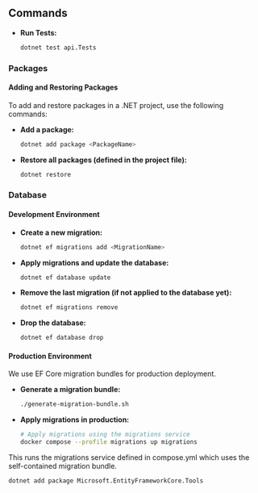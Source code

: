 ## Commands

- **Run Tests:**
  ```bash
  dotnet test api.Tests
  ```

### Packages

#### Adding and Restoring Packages

To add and restore packages in a .NET project, use the following commands:

- **Add a package:**
  ```bash
  dotnet add package <PackageName>
  ```
- **Restore all packages (defined in the project file):**
  ```bash
  dotnet restore
  ```

### Database

#### Development Environment

- **Create a new migration:**
  ```bash
  dotnet ef migrations add <MigrationName>
  ```

- **Apply migrations and update the database:**
  ```bash
  dotnet ef database update
  ```

- **Remove the last migration (if not applied to the database yet):**
  ```bash
  dotnet ef migrations remove
  ```

- **Drop the database:**
  ```bash
  dotnet ef database drop
  ```

#### Production Environment

We use EF Core migration bundles for production deployment.

- **Generate a migration bundle:**
  ```bash
  ./generate-migration-bundle.sh
  ```

- **Apply migrations in production:**
  ```bash
  # Apply migrations using the migrations service
  docker compose --profile migrations up migrations
  ```

This runs the migrations service defined in compose.yml which uses the self-contained migration bundle.

```bash
dotnet add package Microsoft.EntityFrameworkCore.Tools
```